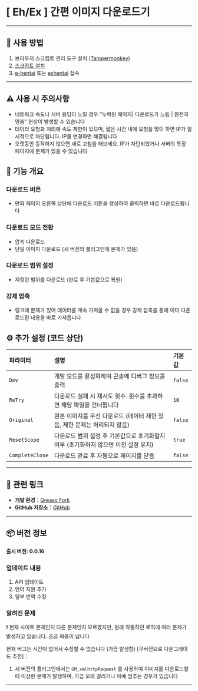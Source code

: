 # **[ Eh/Ex ] 간편 이미지 다운로드기**

---

## **👻 사용 방법**

1. 브라우저 스크립트 관리 도구 설치 ([Tampermonkey](https://chrome.google.com/webstore/detail/tampermonkey/dhdgffkkebhmkfjojejmpbldmpobfkfo))
2. [스크립트 설치](https://update.greasyfork.org/scripts/472882/%5BEEx-Hentai%5D%20Downloader.user.js)
3. [e-hentai](https://e-hentai.org/) 또는 [exhentai](https://exhentai.org/) 접속

---

## **⚠️ 사용 시 주의사항**
- 네트워크 속도나 서버 응답이 느릴 경우 "누락된 페이지| 다운로드가 느림 | 완전히 멈춤" 현상이 발생할 수 있습니다
- 데이터 요청과 처리에 속도 제한이 있으며, 짧은 시간 내에 요청을 많이 하면 IP가 일시적으로 차단됩니다. IP를 변경하면 해결됩니다
- 오랫동안 동작하지 않으면 새로 고침을 해보세요. IP가 차단되었거나 서버의 특정 페이지에 문제가 있을 수 있습니다

## **📜 기능 개요**

### **다운로드 버튼**
- 만화 페이지 오른쪽 상단에 다운로드 버튼을 생성하여 클릭하면 바로 다운로드됩니다

### **다운로드 모드 전환**
- 압축 다운로드
- 단일 이미지 다운로드 (새 버전의 플러그인에 문제가 있음)

### **다운로드 범위 설정**
- 지정된 범위를 다운로드 (완료 후 기본값으로 복원)

### **강제 압축**
- 링크에 문제가 있어 데이터를 계속 가져올 수 없을 경우 강제 압축을 통해 이미 다운로드된 내용을 바로 가져옵니다

## **⚙️ 추가 설정 (코드 상단)**

| **파라미터**    | **설명**                                                                            | **기본값** |
| :-------------- | :---------------------------------------------------------------------------------- | :--------- |
| `Dev`           | 개발 모드를 활성화하여 콘솔에 디버그 정보를 출력                                    | `false`    |
| `ReTry`         | 다운로드 실패 시 재시도 횟수. 횟수를 초과하면 해당 파일을 건너뜁니다                | `10`       |
| `Original`      | 원본 이미지를 우선 다운로드 (데이터 제한 있음, 제한 문제는 처리되지 않음)           | `false`    |
| `ResetScope`    | 다운로드 범위 설정 후 기본값으로 초기화할지 여부 (초기화하지 않으면 이전 설정 유지) | `true`     |
| `CompleteClose` | 다운로드 완료 후 자동으로 페이지를 닫음                                             | `false`    |

---

## **🔗 관련 링크**

- **개발 환경**：[Greasy Fork](https://greasyfork.org/ko/users/989635-canaan-hs)  
- **GitHub 저장소**：[GitHub](https://github.com/Canaan-HS/MonkeyScript/tree/main/ExDownloader)

---

## **📦 버전 정보**

**출시 버전: 0.0.16**

### **업데이트 내용**
1. API 업데이트
2. 언어 지원 추가
3. 일부 번역 수정

### **알려진 문제**
❗️ 현재 사이트 문제인지 다른 문제인지 모르겠지만, 원래 작동하던 로직에 여러 문제가 발생하고 있습니다. 조금 짜증이 납니다

현재 버그는 시간이 없어서 수정할 수 없습니다 (가끔 발생함) [구버전으로 다운그레이드 추천]：
1. 새 버전의 플러그인에서는 `GM_xmlhttpRequest` 를 사용하여 이미지를 다운로드할 때 이상한 문제가 발생하며, 가끔 오래 걸리거나 아예 멈추는 경우가 있습니다

---